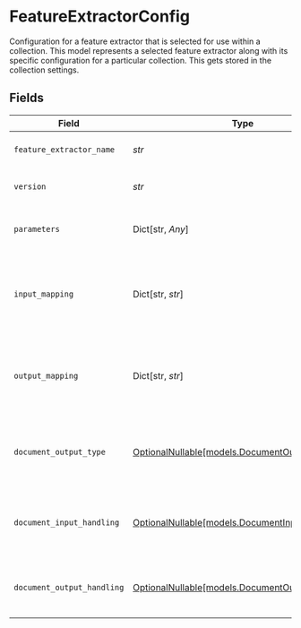 # FeatureExtractorConfig

Configuration for a feature extractor that is selected for use within a collection.
This model represents a selected feature extractor along with its specific configuration
for a particular collection.
This gets stored in the collection settings.


## Fields

| Field                                                                                  | Type                                                                                   | Required                                                                               | Description                                                                            |
| -------------------------------------------------------------------------------------- | -------------------------------------------------------------------------------------- | -------------------------------------------------------------------------------------- | -------------------------------------------------------------------------------------- |
| `feature_extractor_name`                                                               | *str*                                                                                  | :heavy_check_mark:                                                                     | Name of the feature extractor                                                          |
| `version`                                                                              | *str*                                                                                  | :heavy_check_mark:                                                                     | Version of the feature extractor                                                       |
| `parameters`                                                                           | Dict[str, *Any*]                                                                       | :heavy_minus_sign:                                                                     | Custom parameters for the extractor                                                    |
| `input_mapping`                                                                        | Dict[str, *str*]                                                                       | :heavy_minus_sign:                                                                     | Maps pipeline inputs to extractor inputs (source -> target)                            |
| `output_mapping`                                                                       | Dict[str, *str*]                                                                       | :heavy_minus_sign:                                                                     | Maps extractor outputs to pipeline outputs (source -> target)                          |
| `document_output_type`                                                                 | [OptionalNullable[models.DocumentOutputType]](../models/documentoutputtype.md)         | :heavy_minus_sign:                                                                     | Type of document output produced by the extractor                                      |
| `document_input_handling`                                                              | [OptionalNullable[models.DocumentInputHandling]](../models/documentinputhandling.md)   | :heavy_minus_sign:                                                                     | How documents are provided to the extractor                                            |
| `document_output_handling`                                                             | [OptionalNullable[models.DocumentOutputHandling]](../models/documentoutputhandling.md) | :heavy_minus_sign:                                                                     | How extractor output is handled for documents                                          |